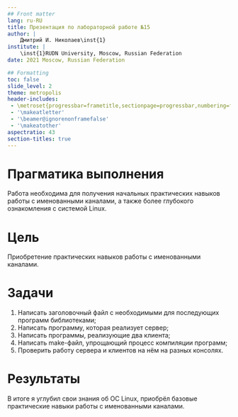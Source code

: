 ```yaml
---
## Front matter
lang: ru-RU
title: Презентация по лабораторной работе №15
author: |
	Дмитрий И. Николаев\inst{1}
institute: |
	\inst{1}RUDN University, Moscow, Russian Federation
date: 2021 Moscow, Russian Federation

## Formatting
toc: false
slide_level: 2
theme: metropolis
header-includes: 
 - \metroset{progressbar=frametitle,sectionpage=progressbar,numbering=fraction}
 - '\makeatletter'
 - '\beamer@ignorenonframefalse'
 - '\makeatother'
aspectratio: 43
section-titles: true
---
```


# Прагматика выполнения

Работа необходима для получения начальных практических навыков работы с именованными каналами, а также более глубокого ознакомления с системой Linux.

# Цель

Приобретение практических навыков работы с именованными каналами.

# Задачи

1) Написать заголовочный файл с необходимыми для последующих программ библиотеками;
2) Написать программу, которая реализует сервер;
3) Написать программы, реализующие два клиента;
4) Написать make-файл, упрощающий процесс компиляции программ;
5) Проверить работу сервера и клиентов на нём на разных консолях.

# Результаты

В итоге я углубил свои знания об ОС Linux,  приобрёл базовые практические навыки работы с именованными каналами.









